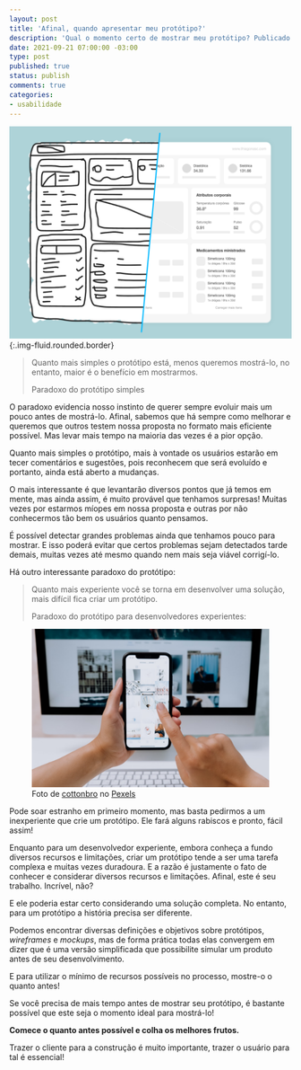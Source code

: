 ```yaml
---
layout: post
title: 'Afinal, quando apresentar meu protótipo?'
description: 'Qual o momento certo de mostrar meu protótipo? Publicado por Thiago Nascimento.'
date: 2021-09-21 07:00:00 -03:00
type: post
published: true
status: publish
comments: true
categories:
- usabilidade
---
```


![Ilustração de um protótipo de baixa fidelidade à esquerda, com traços e contornos simples, com um corte diagonal no centro da imagem, evoluindo para um protótipo de alta fidelidade à direita, com elementos mais bem definidos e textos representativos.](/assets/imgs/quando-apresentar-prototipo/prototipo-baixa-alta-fidelidade.png){:.img-fluid.rounded.border}

<blockquote class="blockquote">
	<p>Quanto mais simples o protótipo está, menos queremos mostrá-lo, no entanto, maior é o benefício em mostrarmos.</p>
	<footer class="blockquote-footer">Paradoxo do protótipo simples</footer>
</blockquote>

O paradoxo evidencia nosso instinto de querer sempre evoluir mais um pouco antes de mostrá-lo. Afinal, sabemos que há sempre como melhorar e queremos que outros testem nossa proposta no formato mais eficiente possível. Mas levar mais tempo na maioria das vezes é a pior opção.

Quanto mais simples o protótipo, mais à vontade os usuários estarão em tecer comentários e sugestões, pois reconhecem que será evoluído e portanto, ainda está aberto a mudanças.

O mais interessante é que levantarão diversos pontos que já temos em mente, mas ainda assim, é muito provável que tenhamos surpresas! Muitas vezes por estarmos míopes em nossa proposta e outras por não conhecermos tão bem os usuários quanto pensamos.

É possível detectar grandes problemas ainda que tenhamos pouco para mostrar. E isso poderá evitar que certos problemas sejam detectados tarde demais, muitas vezes até mesmo quando nem mais seja viável corrigí-lo.


Há outro interessante paradoxo do protótipo:

<blockquote class="blockquote">
	<p>Quanto mais experiente você se torna em desenvolver uma solução, mais difícil fica criar um protótipo.</p>
	<footer class="blockquote-footer">Paradoxo do protótipo para desenvolvedores experientes:</footer>
</blockquote>

<figure class="figure">
  <img src="/assets/imgs/quando-apresentar-prototipo/testando-prototipo-celular.jpg" class="figure-img img-fluid rounded" alt="Fotografia do ponto de vista de uma pessoa segurando um celular com a mão esquerda e o dedo indicador da mão direita indo em direção à tela para manusear a interface com diversas fotos.">
  <figcaption class="figure-caption">Foto de <a href="https://www.pexels.com/pt-br/@cottonbro?utm_content=attributionCopyText&utm_medium=referral&utm_source=pexels" target="_blank">cottonbro</a> no <a href="https://www.pexels.com/pt-br/foto/aplicativo-app-aplicacao-solicitacao-5082579/?utm_content=attributionCopyText&utm_medium=referral&utm_source=pexels" target="_blank">Pexels</a></figcaption>
</figure>

Pode soar estranho em primeiro momento, mas basta pedirmos a um inexperiente que crie um protótipo. Ele fará alguns rabiscos e pronto, fácil assim!

Enquanto para um desenvolvedor experiente, embora conheça a fundo diversos recursos e limitações, criar um protótipo tende a ser uma tarefa complexa e muitas vezes duradoura. E a razão é justamente o fato de conhecer e considerar diversos recursos e limitações. Afinal, este é seu trabalho. Incrível, não?

E ele poderia estar certo considerando uma solução completa. No entanto, para um protótipo a história precisa ser diferente.

Podemos encontrar diversas definições e objetivos sobre protótipos, *wireframes* e *mockups*, mas de forma prática todas elas convergem em dizer que é uma versão simplificada que possibilite simular um produto antes de seu desenvolvimento.

E para utilizar o mínimo de recursos possíveis no processo, mostre-o o quanto antes!

Se você precisa de mais tempo antes de mostrar seu protótipo, é bastante possível que este seja o momento ideal para mostrá-lo!

**Comece o quanto antes possível e colha os melhores frutos.**

Trazer o cliente para a construção é muito importante, trazer o usuário para tal é essencial!